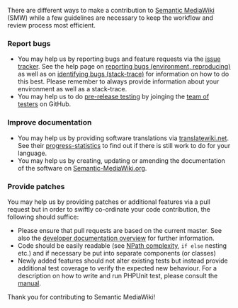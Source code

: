 There are different ways to make a contribution to [Semantic MediaWiki][smw] (SMW) while a few guidelines are necessary to keep the workflow and review process most efficient.

### Report bugs

* You may help us by reporting bugs and feature requests via the [issue tracker][smw-issues]. See the help page on [reporting bugs (environment, reproducing)][smw-bugs1] as well as on [identifying bugs (stack-trace)][smw-bugs2] for information on how to do this best. Please remember to always provide information about your environment as well as a stack-trace.
* You may help us to do [pre-release testing][smw-testing] by joinging the [team of testers][smw-testers] on GitHub.

### Improve documentation

* You may help us by providing software translations via [translatewiki.net][twn]. See their [progress-statistics][twn-smw] to find out if there is still work to do for your language.
* You may help us by creating, updating or amending the documentation of the software on [Semantic-MediaWiki.org][smw].

### Provide patches

You may help us by providing patches or additional features via a pull request but in order to swiftly co-ordinate your code contribution, the following should suffice:

* Please ensure that pull requests are based on the current master. See also the [developer documentation overview][smw-ddo] for further information.
* Code should be easily readable (see [NPath complexity][smw-npath], `if else` nesting etc.) and if necessary be put into separate components (or classes)
* Newly added features should not alter existing tests but instead provide additional test coverage to verify the expected new behaviour. For a description on how to write and run PHPUnit test, please consult the [manual][mw-testing].

Thank you for contributing to Semantic MediaWiki!

[smw]: https://github.com/SemanticMediaWiki/SemanticMediaWiki
[smw-issues]: https://github.com/SemanticMediaWiki/SemanticMediaWiki/issues
[smw-bugs1]: https://semantic-mediawiki.org/wiki/Help:Reporting_bugs
[smw-bugs2]: https://semantic-mediawiki.org/wiki/Help:Identifying_bugs
[smw-testing]: https://semantic-mediawiki.org/wiki/Help:Reporting_bugs#Pre-release_testing
[smw-testers]: https://github.com/orgs/SemanticMediaWiki/teams/testers
[twn]: https://translatewiki.net/
[twn-smw]: https://translatewiki.net/w/i.php?title=Special%3AMessageGroupStats&x=D&group=ext-semanticmediawiki&suppressempty=1
[smw-ddo]: https://github.com/SemanticMediaWiki/SemanticMediaWiki/blob/contribute/docs/technical/README.md
[mw-testing]: https://www.mediawiki.org/wiki/Manual:PHP_unit_testing
[smw-npath]: https://semantic-mediawiki.org/wiki/Code_coverage#NPath_complexity
